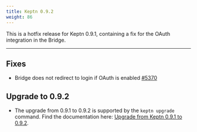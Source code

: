 ```yaml
---
title: Keptn 0.9.2
weight: 86
---
```



This is a hotfix release for Keptn 0.9.1, containing a fix for the OAuth integration in the Bridge.

---

## Fixes

- Bridge does not redirect to login if OAuth is enabled  [#5370](https://github.com/keptn/keptn/issues/5370)

## Upgrade to 0.9.2

- The upgrade from 0.9.1 to 0.9.2 is supported by the `keptn upgrade` command. Find the documentation here: [Upgrade from Keptn 0.9.1 to 0.9.2](https://keptn.sh/docs/0.9.x/operate/upgrade/#upgrade-from-keptn-0-9-1-to-0-9-2).
